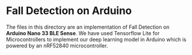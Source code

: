 
# Fall Detection on Arduino
The files in this directory are an implementation of Fall Detection on **Arduino Nano 33 BLE Sense**. We have used Tensorflow Lite for Microcontrollers to implement our deep learning model in Arduino which is powered by an nRF52840 microcontroller.
